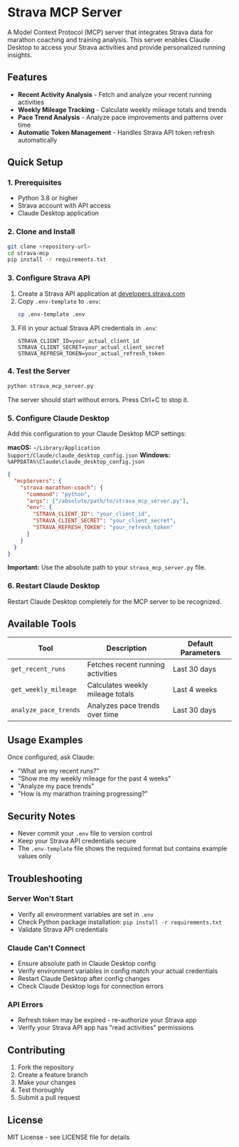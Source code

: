 # Strava MCP Server

A Model Context Protocol (MCP) server that integrates Strava data for marathon coaching and training analysis. This server enables Claude Desktop to access your Strava activities and provide personalized running insights.

## Features

- **Recent Activity Analysis** - Fetch and analyze your recent running activities
- **Weekly Mileage Tracking** - Calculate weekly mileage totals and trends
- **Pace Trend Analysis** - Analyze pace improvements and patterns over time
- **Automatic Token Management** - Handles Strava API token refresh automatically

## Quick Setup

### 1. Prerequisites

- Python 3.8 or higher
- Strava account with API access
- Claude Desktop application

### 2. Clone and Install

```bash
git clone <repository-url>
cd strava-mcp
pip install -r requirements.txt
```

### 3. Configure Strava API

1. Create a Strava API application at [developers.strava.com](https://developers.strava.com)
2. Copy `.env-template` to `.env`:
   ```bash
   cp .env-template .env
   ```
3. Fill in your actual Strava API credentials in `.env`:
   ```
   STRAVA_CLIENT_ID=your_actual_client_id
   STRAVA_CLIENT_SECRET=your_actual_client_secret
   STRAVA_REFRESH_TOKEN=your_actual_refresh_token
   ```

### 4. Test the Server

```bash
python strava_mcp_server.py
```

The server should start without errors. Press Ctrl+C to stop it.

### 5. Configure Claude Desktop

Add this configuration to your Claude Desktop MCP settings:

**macOS:** `~/Library/Application Support/Claude/claude_desktop_config.json`
**Windows:** `%APPDATA%\Claude\claude_desktop_config.json`

```json
{
  "mcpServers": {
    "strava-marathon-coach": {
      "command": "python",
      "args": ["/absolute/path/to/strava_mcp_server.py"],
      "env": {
        "STRAVA_CLIENT_ID": "your_client_id",
        "STRAVA_CLIENT_SECRET": "your_client_secret",
        "STRAVA_REFRESH_TOKEN": "your_refresh_token"
      }
    }
  }
}
```

**Important:** Use the absolute path to your `strava_mcp_server.py` file.

### 6. Restart Claude Desktop

Restart Claude Desktop completely for the MCP server to be recognized.

## Available Tools

| Tool | Description | Default Parameters |
|------|-------------|-------------------|
| `get_recent_runs` | Fetches recent running activities | Last 30 days |
| `get_weekly_mileage` | Calculates weekly mileage totals | Last 4 weeks |
| `analyze_pace_trends` | Analyzes pace trends over time | Last 30 days |

## Usage Examples

Once configured, ask Claude:

- "What are my recent runs?"
- "Show me my weekly mileage for the past 4 weeks"
- "Analyze my pace trends"
- "How is my marathon training progressing?"

## Security Notes

- Never commit your `.env` file to version control
- Keep your Strava API credentials secure
- The `.env-template` file shows the required format but contains example values only

## Troubleshooting

### Server Won't Start
- Verify all environment variables are set in `.env`
- Check Python package installation: `pip install -r requirements.txt`
- Validate Strava API credentials

### Claude Can't Connect
- Ensure absolute path in Claude Desktop config
- Verify environment variables in config match your actual credentials
- Restart Claude Desktop after config changes
- Check Claude Desktop logs for connection errors

### API Errors
- Refresh token may be expired - re-authorize your Strava app
- Verify your Strava API app has "read activities" permissions

## Contributing

1. Fork the repository
2. Create a feature branch
3. Make your changes
4. Test thoroughly
5. Submit a pull request

## License

MIT License - see LICENSE file for details